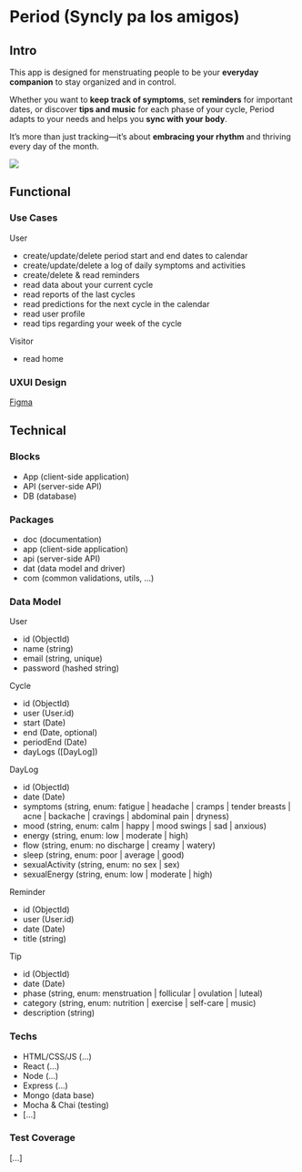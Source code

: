 # Period (Syncly pa los amigos)

## Intro

This app is designed for menstruating people to be your **everyday companion** to stay organized and in control.

Whether you want to **keep track of symptoms**, set **reminders** for important dates, or discover **tips and music** for each phase of your cycle, Period adapts to your needs and helps you **sync with your body**.

It’s more than just tracking—it’s about **embracing your rhythm** and thriving every day of the month.

![](https://i.giphy.com/media/v1.Y2lkPTc5MGI3NjExcno0Z21nOWxudXRiNXhlajY3dWF5eDBwM3Vjdm9xMnhzaThtcDZtdCZlcD12MV9pbnRlcm5hbF9naWZfYnlfaWQmY3Q9Zw/j10NjRC0rU0IrIIbaA/giphy.gif)

## Functional

### Use Cases

User
- create/update/delete period start and end dates to calendar
- create/update/delete a log of daily symptoms and activities
- create/delete & read reminders
- read data about your current cycle
- read reports of the last cycles    
- read predictions for the next cycle in the calendar
- read user profile
- read tips regarding your week of the cycle

Visitor
- read home

### UXUI Design

[Figma](https://www.figma.com/design/0axquRKAMeYzYictpTqeQX/Period?node-id=0-1&t=9KYWTC76WtFOT8jc-1)

## Technical

### Blocks

- App (client-side application)
- API (server-side API)
- DB (database)

### Packages

- doc (documentation)
- app (client-side application)
- api (server-side API)
- dat (data model and driver)
- com (common validations, utils, ...)

### Data Model

User
- id (ObjectId)
- name (string)
- email (string, unique)
- password (hashed string)

Cycle
- id (ObjectId)
- user (User.id)
- start (Date)
- end (Date, optional)
- periodEnd (Date)
- dayLogs ([DayLog])

DayLog
- id (ObjectId)
- date (Date)
- symptoms (string, enum: fatigue | headache | cramps | tender breasts | acne | backache | cravings | abdominal pain | dryness)
- mood (string, enum: calm | happy | mood swings | sad | anxious)
- energy (string, enum: low | moderate | high)
- flow (string, enum: no discharge | creamy | watery)
- sleep (string, enum: poor | average | good)
- sexualActivity (string, enum: no sex | sex)
- sexualEnergy (string, enum: low | moderate | high)

Reminder
- id (ObjectId)
- user (User.id)
- date (Date)
- title (string)

Tip
- id (ObjectId) 
- date (Date)
- phase (string, enum: menstruation | follicular | ovulation | luteal)
- category (string, enum: nutrition | exercise | self-care | music)
- description (string)

### Techs

- HTML/CSS/JS (...)
- React (...)
- Node (...)
- Express (...)
- Mongo (data base)
- Mocha & Chai (testing)
- [...]

### Test Coverage

[...]
